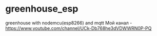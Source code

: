 # greenhouse_esp
greenhouse with nodemcu(esp8266) and mqtt
Мой канал - https://www.youtube.com/channel/UCk-Db768he3dVDWWRN0P-PQ
